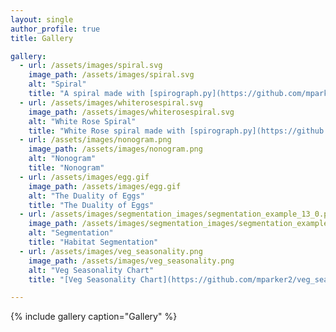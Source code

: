 ```yaml
---
layout: single
author_profile: true
title: Gallery

gallery:
  - url: /assets/images/spiral.svg
    image_path: /assets/images/spiral.svg
    alt: "Spiral"
    title: "A spiral made with [spirograph.py](https://github.com/mparker2/spirograph)"
  - url: /assets/images/whiterosespiral.svg
    image_path: /assets/images/whiterosespiral.svg
    alt: "White Rose Spiral"
    title: "White Rose spiral made with [spirograph.py](https://github.com/mparker2/spirograph)"
  - url: /assets/images/nonogram.png
    image_path: /assets/images/nonogram.png
    alt: "Nonogram"
    title: "Nonogram"
  - url: /assets/images/egg.gif
    image_path: /assets/images/egg.gif
    alt: "The Duality of Eggs"
    title: "The Duality of Eggs"
  - url: /assets/images/segmentation_images/segmentation_example_13_0.png
    image_path: /assets/images/segmentation_images/segmentation_example_13_0.png
    alt: "Segmentation"
    title: "Habitat Segmentation"
  - url: /assets/images/veg_seasonality.png
    image_path: /assets/images/veg_seasonality.png
    alt: "Veg Seasonality Chart"
    title: "[Veg Seasonality Chart](https://github.com/mparker2/veg_seasonality/blob/master/seasonality.ipynb)"

---
```


{% include gallery caption="Gallery" %}
